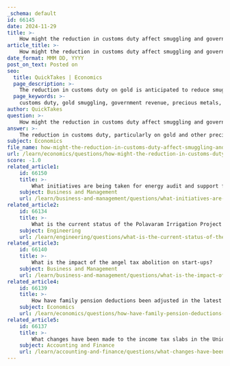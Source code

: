 ```yaml
---
_schema: default
id: 66145
date: 2024-11-29
title: >-
    How might the reduction in customs duty affect smuggling and government revenue?
article_title: >-
    How might the reduction in customs duty affect smuggling and government revenue?
date_format: MMM DD, YYYY
post_on_text: Posted on
seo:
  title: QuickTakes | Economics
  page_description: >-
    The reduction in customs duty on gold is anticipated to reduce smuggling, stabilize domestic gold prices, and potentially enhance government revenue by promoting legitimate imports.
  page_keywords: >-
    customs duty, gold smuggling, government revenue, precious metals, domestic prices, tax base, legitimate imports, market dynamics, economic activity
author: QuickTakes
question: >-
    How might the reduction in customs duty affect smuggling and government revenue?
answer: >-
    The reduction in customs duty, particularly on gold and other precious metals, is expected to have a significant impact on smuggling and government revenue. Here are the key points regarding these effects:\n\n1. **Reduction in Smuggling**: The decrease in customs duty is likely to make importing gold through official channels more attractive compared to smuggling. As the customs duty lowers the overall cost of legal imports, it diminishes the profit margins for smugglers. Reports indicate that the surge in gold smuggling into the country, which has been facilitated by high gold prices, may be curtailed as a result of this duty reduction. This is particularly relevant given that imports of platinum alloy from the UAE, which may contain a significant amount of gold, have surged recently.\n\n2. **Impact on Domestic Prices**: Following the customs duty cut, domestic prices of gold have decreased, making it more accessible to consumers. For instance, prices fell to Rs 67,500 per 10 grams from a record high of Rs 74,777. This price adjustment is expected to further discourage smuggling activities as the price differential between legal and illegal channels narrows.\n\n3. **Government Revenue**: While the reduction in customs duty may initially seem like a loss in potential revenue, it could lead to an increase in overall government revenue in the long term. By reducing smuggling, the government can increase its tax base from legitimate imports. Historically, customs duties have contributed a small percentage to total tax revenue, typically around 2-4%. However, by curbing smuggling, the government can ensure that more gold is imported legally, thus increasing customs revenue from these transactions.\n\n4. **Market Dynamics**: The reduction in customs duty is also aimed at stabilizing the market for gold and providing relief to exporters. By making legal imports more competitive, the government hopes to create a more stable market environment, which can lead to increased economic activity and potentially higher tax revenues from other related sectors.\n\nIn summary, the reduction in customs duty is expected to significantly reduce smuggling activities, stabilize domestic gold prices, and potentially enhance government revenue through increased legitimate imports.
subject: Economics
file_name: how-might-the-reduction-in-customs-duty-affect-smuggling-and-government-revenue.md
url: /learn/economics/questions/how-might-the-reduction-in-customs-duty-affect-smuggling-and-government-revenue
score: -1.0
related_article1:
    id: 66150
    title: >-
        What initiatives are being taken for energy audit and support for MSMEs?
    subject: Business and Management
    url: /learn/business-and-management/questions/what-initiatives-are-being-taken-for-energy-audit-and-support-for-msmes
related_article2:
    id: 66134
    title: >-
        What is the current status of the Polavaram Irrigation Project in Andhra Pradesh?
    subject: Engineering
    url: /learn/engineering/questions/what-is-the-current-status-of-the-polavaram-irrigation-project-in-andhra-pradesh
related_article3:
    id: 66140
    title: >-
        What is the impact of the angel tax abolition on start-ups?
    subject: Business and Management
    url: /learn/business-and-management/questions/what-is-the-impact-of-the-angel-tax-abolition-on-startups
related_article4:
    id: 66139
    title: >-
        How have family pension deductions been adjusted in the latest budget?
    subject: Economics
    url: /learn/economics/questions/how-have-family-pension-deductions-been-adjusted-in-the-latest-budget
related_article5:
    id: 66137
    title: >-
        What changes have been made to the income tax slabs in the Union Budget 2024?
    subject: Accounting and Finance
    url: /learn/accounting-and-finance/questions/what-changes-have-been-made-to-the-income-tax-slabs-in-the-union-budget-2024
---
```


&nbsp;